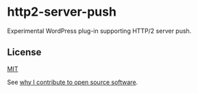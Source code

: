 # http2-server-push
Experimental WordPress plug-in supporting HTTP/2 server push.

## License
[MIT](http://daveross.mit-license.org/)

See [why I contribute to open source software](https://davidmichaelross.com/blog/contribute-open-source-software/).
